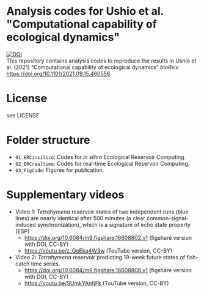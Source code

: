 # Analysis codes for Ushio et al. "Computational capability of ecological dynamics"
[![DOI](https://zenodo.org/badge/604887497.svg)](https://zenodo.org/badge/latestdoi/604887497)  
This repository contains analysis codes to reproduce the results in Ushio et al. (2021) "Computational capability of ecological dynamics" _bioRxiv_ https://doi.org/10.1101/2021.09.15.460556.

# License
see LICENSE.

# Folder structure
- `01_ERCinsilico`: Codes for _in silico_ Ecological Reservoir Computing.
- `02_ERCrealtime`: Codes for real-time Ecological Reservoir Computing.
- `03_FigCode`: Figures for publication.

# Supplementary videos
- Video 1: _Tetrahymena_ reservoir states of two independent runs (blue lines) are nearly identical after 500 minutes (a clear common-signal-induced synchronization), which is a signature of echo state property (ESP)
  - https://doi.org/10.6084/m9.figshare.16608802.v1 (figshare version with DOI, CC-BY)
  - https://youtu.be/z_QeEka4W3w (TouTube version, CC-BY)
- Video 2: _Tetrahymena_ reservoir predicting 19-week future states of fish-catch time series.
  - https://doi.org/10.6084/m9.figshare.16608808.v1 (figshare version with DOI, CC-BY)
  - https://youtu.be/SUmkYAnfjFk (TouTube version, CC-BY)

